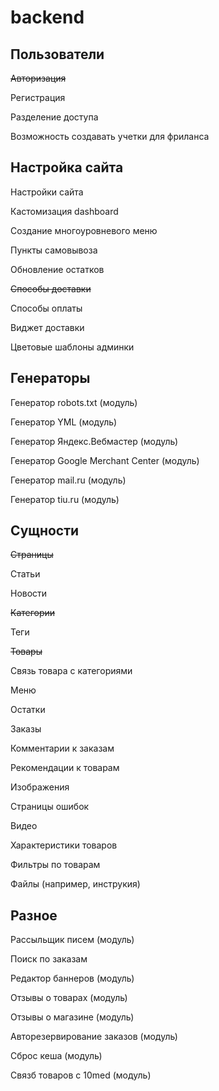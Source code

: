 # backend

## Пользователи

~~Авторизация~~

Регистрация

Разделение доступа

Возможность создавать учетки для фриланса

## Настройка сайта

Настройки сайта

Кастомизация dashboard

Создание многоуровневого меню

Пункты самовывоза

Обновление остатков

~~Способы доставки~~

Способы оплаты

Виджет доставки

Цветовые шаблоны админки





## Генераторы

Генератор robots.txt (модуль)

Генератор YML (модуль)

Генератор Яндекс.Вебмастер (модуль)

Генератор Google Merchant Center (модуль)

Генератор mail.ru (модуль)

Генератор tiu.ru (модуль)





## Сущности

~~Страницы~~

Статьи

Новости

~~Категории~~

Теги

~~Товары~~

Связь товара с категориями

Меню

Остатки

Заказы

Комментарии к заказам

Рекомендации к товарам

Изображения

Страницы ошибок

Видео

Характеристики товаров

Фильтры по товарам

Файлы (например, инструкия)





## Разное

Рассыльщик писем (модуль)

Поиск по заказам

Редактор баннеров (модуль)

Отзывы о товарах (модуль)

Отзывы о магазине (модуль)

Авторезервирование заказов (модуль)

Сброс кеша (модуль)

Связб товаров с 10med (модуль)
